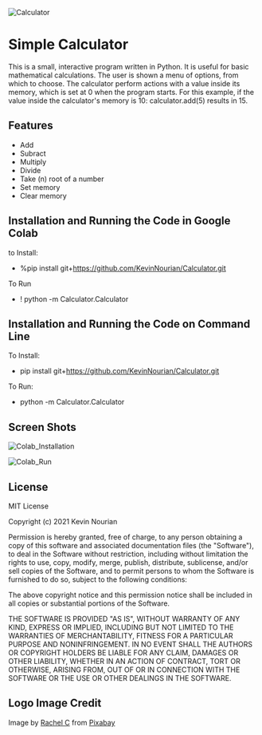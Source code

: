 ![Calculator](../master/Images/Calculator.png)

# Simple Calculator
This is a small, interactive program written in Python. It is useful for basic mathematical calculations. The user is shown a menu of options, from which to choose. The calculator perform actions with a value inside its memory, which is set at 0 when the program starts. For this example, if the value inside the calculator's memory is 10: calculator.add(5) results in 15.

## Features
- Add
- Subract
- Multiply
- Divide
- Take (n) root of a number
- Set memory
- Clear memory

## Installation and Running the Code in Google Colab
to Install:
- %pip install git+https://github.com/KevinNourian/Calculator.git

To Run
- ! python -m Calculator.Calculator

## Installation and Running the Code on Command Line
To Install:
- pip install git+https://github.com/KevinNourian/Calculator.git

To Run:
- python -m Calculator.Calculator

## Screen Shots
![Colab_Installation](C:\py\Projects\Turing_College\Calculator\Colab_Installation.png)

![Colab_Run](C:\py\Projects\Turing_College\Calculator\Colab_Run.png)


## License
MIT License

Copyright (c) 2021 Kevin Nourian

Permission is hereby granted, free of charge, to any person obtaining a copy
of this software and associated documentation files (the "Software"), to deal
in the Software without restriction, including without limitation the rights
to use, copy, modify, merge, publish, distribute, sublicense, and/or sell
copies of the Software, and to permit persons to whom the Software is
furnished to do so, subject to the following conditions:

The above copyright notice and this permission notice shall be included in all
copies or substantial portions of the Software.

THE SOFTWARE IS PROVIDED "AS IS", WITHOUT WARRANTY OF ANY KIND, EXPRESS OR
IMPLIED, INCLUDING BUT NOT LIMITED TO THE WARRANTIES OF MERCHANTABILITY,
FITNESS FOR A PARTICULAR PURPOSE AND NONINFRINGEMENT. IN NO EVENT SHALL THE
AUTHORS OR COPYRIGHT HOLDERS BE LIABLE FOR ANY CLAIM, DAMAGES OR OTHER
LIABILITY, WHETHER IN AN ACTION OF CONTRACT, TORT OR OTHERWISE, ARISING FROM,
OUT OF OR IN CONNECTION WITH THE SOFTWARE OR THE USE OR OTHER DEALINGS IN THE
SOFTWARE.


## Logo Image Credit
Image by <a href="https://pixabay.com/users/caffeinesystem-1979991/?utm_source=link-attribution&amp;utm_medium=referral&amp;utm_campaign=image&amp;utm_content=1555910">Rachel C</a> from <a href="https://pixabay.com/?utm_source=link-attribution&amp;utm_medium=referral&amp;utm_campaign=image&amp;utm_content=1555910">Pixabay</a>

